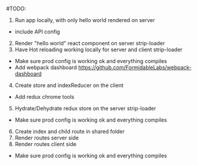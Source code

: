 #TODO:
1. Run app locally, with only hello world rendered on server
  - include API config
2. Render "hello world" react component on server strip-loader
3. Have Hot reloading working locally for server and client strip-loader
  - Make sure prod config is working ok and everything compiles
  - Add webpack dashboard https://github.com/FormidableLabs/webpack-dashboard
4. Create store and indexReducer on the client
  - Add redux chrome tools
5. Hydrate/Dehydrate redux store on the server strip-loader
  - Make sure prod config is working ok and everything compiles
6. Create index and child route in shared folder
7. Render routes server side
8. Render routes client side
  - Make sure prod config is working ok and everything compiles
